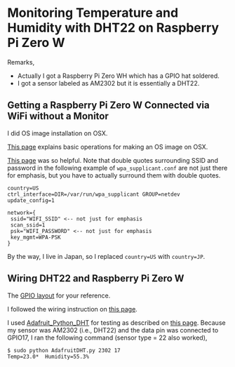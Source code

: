 # Monitoring Temperature and Humidity with DHT22 on Raspberry Pi Zero W

Remarks,
- Actually I got a Raspberry Pi Zero WH which has a GPIO hat soldered.
- I got a sensor labeled as AM2302 but it is essentially a DHT22.

## Getting a Raspberry Pi Zero W Connected via WiFi without a Monitor

I did OS image installation on OSX.

[This page](https://www.raspberrypi.org/documentation/installation/installing-images/mac.md) explains basic operations for making an OS image on OSX.

[This page](https://www.losant.com/blog/getting-started-with-the-raspberry-pi-zero-w-without-a-monitor) was so helpful.
Note that double quotes surrounding SSID and password in the following example of `wpa_supplicant.conf` are not just there for emphasis, but you have to actually surround them with double quotes.

```
country=US
ctrl_interface=DIR=/var/run/wpa_supplicant GROUP=netdev
update_config=1

network={
 ssid="WIFI_SSID" <-- not just for emphasis
 scan_ssid=1
 psk="WIFI_PASSWORD" <-- not just for emphasis
 key_mgmt=WPA-PSK
}
```

By the way, I live in Japan, so I replaced `country=US` with `country=JP`.

## Wiring DHT22 and Raspberry Pi Zero W

The [GPIO layout](https://www.raspberrypi.org/documentation/usage/gpio/) for your reference.

I followed the wiring instruction on [this page](https://www.hackster.io/adamgarbo/raspberry-pi-2-iot-thingspeak-dht22-sensor-b208f4).

I used [Adafruit_Python_DHT](https://github.com/adafruit/Adafruit_Python_DHT) for testing as described on [this page](https://tutorials-raspberrypi.com/raspberry-pi-measure-humidity-temperature-dht11-dht22/).
Because my sensor was AM2302 (i.e., DHT22) and the data pin was connected to GPIO17, I ran the following command (sensor type = 22 also worked),
```shell
$ sudo python AdafruitDHT.py 2302 17
Temp=23.0*  Humidity=55.3%
```
